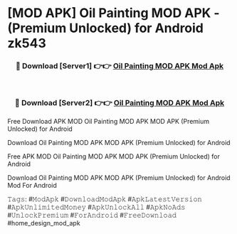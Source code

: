 # [MOD APK] Oil Painting MOD APK - (Premium Unlocked) for Android zk543



<div align="center">
<h3>🔴 Download [Server1] 👉👉 <a href="https://momento.my/?title=Oil_Painting_MOD_APK">Oil Painting MOD APK Mod Apk</a></h3><br>

<h3>🔴 Download [Server2] 👉👉 <a href="https://momento.my/?title=Oil_Painting_MOD_APK">Oil Painting MOD APK Mod Apk</a></h3>
</div>



Free Download APK MOD Oil Painting MOD APK MOD APK (Premium Unlocked) for Android

Download Oil Painting MOD APK MOD APK (Premium Unlocked) for Android

Free APK MOD Oil Painting MOD APK MOD APK (Premium Unlocked) for Android

Download Oil Painting MOD APK MOD APK (Premium Unlocked) for Android Mod For Android

𝚃𝚊𝚐𝚜: #𝙼𝚘𝚍𝙰𝚙𝚔 #𝙳𝚘𝚠𝚗𝚕𝚘𝚊𝚍𝙼𝚘𝚍𝙰𝚙𝚔 #𝙰𝚙𝚔𝙻𝚊𝚝𝚎𝚜𝚝𝚅𝚎𝚛𝚜𝚒𝚘𝚗 #𝙰𝚙𝚔𝚄𝚗𝚕𝚒𝚖𝚒𝚝𝚎𝚍𝙼𝚘𝚗𝚎𝚢 #𝙰𝚙𝚔𝚄𝚗𝚕𝚘𝚌𝚔𝙰𝚕𝚕 #𝙰𝚙𝚔𝙽𝚘𝙰𝚍𝚜 #𝚄𝚗𝚕𝚘𝚌𝚔𝙿𝚛𝚎𝚖𝚒𝚞𝚖 #𝙵𝚘𝚛𝙰𝚗𝚍𝚛𝚘𝚒𝚍 #𝙵𝚛𝚎𝚎𝙳𝚘𝚠𝚗𝚕𝚘𝚊𝚍 #home_design_mod_apk

